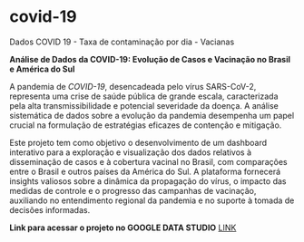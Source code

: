 # covid-19
Dados COVID 19 - Taxa de contaminação por dia - Vacianas

**Análise de Dados da COVID-19: Evolução de Casos e Vacinação no Brasil e América do Sul**

A pandemia de *COVID-19*, desencadeada pelo vírus SARS-CoV-2, representa uma crise de saúde pública de grande escala, caracterizada pela alta transmissibilidade e potencial severidade da doença. A análise sistemática de dados sobre a evolução da pandemia desempenha um papel crucial na formulação de estratégias eficazes de contenção e mitigação.

Este projeto tem como objetivo o desenvolvimento de um dashboard interativo para a exploração e visualização dos dados relativos à disseminação de casos e à cobertura vacinal no Brasil, com comparações entre o Brasil e outros países da América do Sul. A plataforma fornecerá insights valiosos sobre a dinâmica da propagação do vírus, o impacto das medidas de controle e o progresso das campanhas de vacinação, auxiliando no entendimento regional da pandemia e no suporte à tomada de decisões informadas.

**Link para acessar o projeto no GOOGLE DATA STUDIO** [LINK](https://lookerstudio.google.com/s/m_3y3HIcWfA)
